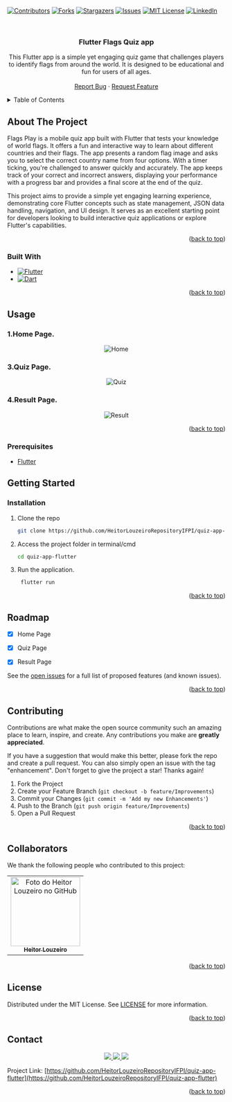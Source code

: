<!-- Improved compatibility of back to top link: See: https://github.com/othneildrew/Best-README-Template/pull/73 -->
<a name="top"></a>
<!--
*** Thanks for checking out the Best-README-Template. If you have a suggestion
*** that would make this better, please fork the repo and create a pull request
*** or simply open an issue with the tag "enhancement".
*** Don't forget to give the project a star!
*** Thanks again! Now go create something AMAZING! :D
-->



<!-- PROJECT SHIELDS -->
<!--
*** I'm using markdown "reference style" links for readability.
*** Reference links are enclosed in brackets [ ] instead of parentheses ( ).
*** See the bottom of this document for the declaration of the reference variables
*** for contributors-url, forks-url, etc. This is an optional, concise syntax you may use.
*** https://www.markdownguide.org/basic-syntax/#reference-style-links
-->
[![Contributors][contributors-shield]][contributors-url]
[![Forks][forks-shield]][forks-url]
[![Stargazers][stars-shield]][stars-url]
[![Issues][issues-shield]][issues-url]
[![MIT License][license-shield]][license-url]
[![LinkedIn][linkedin-shield]][linkedin-url]



<!-- PROJECT LOGO -->
<br/>
<h3 align="center">Flutter Flags Quiz app</h3>

  <p align="center">
    This Flutter app is a simple yet engaging quiz game that challenges players to identify flags from around the world. It is designed to be educational and fun for users of all ages.
    <br/>
    <br />
    <a href="https://github.com/HeitorLouzeiroRepositoryIFPI/quiz-app-flutter/issues">Report Bug</a>
    ·
    <a href="https://github.com/HeitorLouzeiroRepositoryIFPI/quiz-app-flutter/issues">Request Feature</a>
  </p>
</div>



<!-- TABLE OF CONTENTS -->
<details>
  <summary>Table of Contents</summary>
  <ol>
    <li>
      <a href="#about-the-project">About The Project</a>
      <ul>
        <li><a href="#built-with">Built With</a></li>
      </ul>
    </li>
    <li><a href="#usage">Usage</a></li>
    <li>
      <a href="#getting-started">Getting Started</a>
      <ul>
        <li><a href="#prerequisites">Prerequisites</a></li>
        <li><a href="#installation">Installation</a></li>
      </ul>
    </li>
    <li><a href="#roadmap">Roadmap</a></li>
    <li><a href="#contributing">Contributing</a></li>
    <li><a href="#collaborators">Collaborators</a></li>
    <li><a href="#license">License</a></li>
    <li><a href="#contact">Contact</a></li>
    <li><a href="#acknowledgments">Acknowledgments</a></li>
  </ol>
</details>



<!-- ABOUT THE PROJECT -->
## About The Project

Flags Play is a mobile quiz app built with Flutter that tests your knowledge of world flags. It offers a fun and interactive way to learn about different countries and their flags. The app presents a random flag image and asks you to select the correct country name from four options. With a timer ticking, you're challenged to answer quickly and accurately. The app keeps track of your correct and incorrect answers, displaying your performance with a progress bar and provides a final score at the end of the quiz.

This project aims to provide a simple yet engaging learning experience, demonstrating core Flutter concepts such as state management, JSON data handling, navigation, and UI design. It serves as an excellent starting point for developers looking to build interactive quiz applications or explore Flutter's capabilities.

<p align="right">(<a href="#top">back to top</a>)</p>



### Built With
* [![Flutter][Flutter]][Flutter-url]
* [![Dart][Dart]][Dart-url]

<p align="right">(<a href="#top">back to top</a>)</p>

<!-- USAGE EXAMPLES -->
## Usage

  ### 1.Home Page. 
<p align="center">
    <img src="readme/src/images/home.png" alt="Home">
    <br/>
</p>

  ### 3.Quiz Page. 
<p align="center">
    <img src="readme/src/images/quiz.png" alt="Quiz">
    <br/>
</p>

  ### 4.Result Page.
<p align="center">
    <img src="readme/src/images/result.png" alt="Result">
    <br/>
</p>

</p>
<p align="right">(<a href="#top">back to top</a>)</p>

### Prerequisites

* [Flutter](https://flutter.dev/)

<!-- GETTING STARTED -->
## Getting Started
### Installation

1. Clone the repo
   ```sh
   git clone https://github.com/HeitorLouzeiroRepositoryIFPI/quiz-app-flutter.git
   ```
2. Access the project folder in terminal/cmd
   ```sh
   cd quiz-app-flutter
   ```
    
3. Run the application.
    ```sh
     flutter run
    ```  

<p align="right">(<a href="#top">back to top</a>)</p>






<!-- ROADMAP -->
## Roadmap

- [x] Home Page
- [x] Quiz Page
- [x] Result Page



See the [open issues](https://github.com/HeitorLouzeiroRepositoryIFPI/quiz-app-flutter/issues) for a full list of proposed features (and known issues).

<p align="right">(<a href="#top">back to top</a>)</p>

<!-- CONTRIBUTING -->
## Contributing

Contributions are what make the open source community such an amazing place to learn, inspire, and create. Any contributions you make are **greatly appreciated**.

If you have a suggestion that would make this better, please fork the repo and create a pull request. You can also simply open an issue with the tag "enhancement".
Don't forget to give the project a star! Thanks again!

1. Fork the Project
2. Create your Feature Branch (`git checkout -b feature/Improvements`)
3. Commit your Changes (`git commit -m 'Add my new Enhancements'`)
4. Push to the Branch (`git push origin feature/Improvements`)
5. Open a Pull Request

<p align="right">(<a href="#top">back to top</a>)</p>

## Collaborators

We thank the following people who contributed to this project:

<table>
  <tr>
    <td align="center">
      <a href="#">
        <img src="https://avatars.githubusercontent.com/u/42551436?s=400&u=608a3a665aa424e0d6d59b01fa634650979b72ad&v=4" width="160px;" alt="Foto do Heitor Louzeiro no GitHub"/><br>
        <sub>
          <b>Heitor Louzeiro</b>
        </sub>
      </a>
    </td>
  </tr>
</table>

<p align="right">(<a href="#top">back to top</a>)</p>



<!-- LICENSE -->
## License

Distributed under the MIT License. See [LICENSE](license) for more information.

<p align="right">(<a href="#top">back to top</a>)</p>



<!-- CONTACT -->
## Contact

<div align='center'>  
  <a href="https://www.instagram.com/HeitorLouzeiroRepositoryIFPI/" target="_blank">
    <img src="https://img.shields.io/badge/-Instagram-%23E4405F?style=for-the-badge&logo=instagram&logoColor=white" target="_blank">
  </a> 
  <a href = "mailto:HeitorLouzeiroRepositoryIFPIdev@gmail.com">
    <img src="https://img.shields.io/badge/-Gmail-%23333?style=for-the-badge&logo=gmail&logoColor=white" target="_blank">    
  </a>
  <a href="https://www.linkedin.com/in/heitor-louzeiro/" target="_blank">
    <img src="https://img.shields.io/badge/-LinkedIn-%230077B5?style=for-the-badge&logo=linkedin&logoColor=white" target="_blank">
  </a> 
</div>

Project Link: [https://github.com/HeitorLouzeiroRepositoryIFPI/quiz-app-flutter](https://github.com/HeitorLouzeiroRepositoryIFPI/quiz-app-flutter)

<p align="right">(<a href="#top">back to top</a>)</p>


<!-- MARKDOWN LINKS & IMAGES -->
<!-- https://www.markdownguide.org/basic-syntax/#reference-style-links -->
[contributors-shield]: https://img.shields.io/github/contributors/HeitorLouzeiroRepositoryIFPI/quiz-app-flutter.svg?style=for-the-badge
[contributors-url]: https://github.com/HeitorLouzeiroRepositoryIFPI/quiz-app-flutter/graphs/contributors
[forks-shield]: https://img.shields.io/github/forks/HeitorLouzeiroRepositoryIFPI/quiz-app-flutter.svg?style=for-the-badge
[forks-url]: https://github.com/HeitorLouzeiroRepositoryIFPI/quiz-app-flutter/network/members
[stars-shield]: https://img.shields.io/github/stars/HeitorLouzeiroRepositoryIFPI/quiz-app-flutter.svg?style=for-the-badge
[stars-url]: https://github.com/HeitorLouzeiroRepositoryIFPI/quiz-app-flutter/stargazers
[issues-shield]: https://img.shields.io/github/issues/HeitorLouzeiroRepositoryIFPI/quiz-app-flutter.svg?style=for-the-badge
[issues-url]: https://github.com/HeitorLouzeiroRepositoryIFPI/quiz-app-flutter/issues
[license-shield]: https://img.shields.io/github/license/HeitorLouzeiroRepositoryIFPI/quiz-app-flutter.svg?style=for-the-badge
[license-url]: https://github.com/HeitorLouzeiroRepositoryIFPI/quiz-app-flutter/blob/master/license
[linkedin-shield]: https://img.shields.io/badge/-LinkedIn-black.svg?style=for-the-badge&logo=linkedin&colorB=555
[linkedin-url]: https://linkedin.com/in/heitor-louzeiro

[Flutter]: https://img.shields.io/badge/Flutter-%2302569B.svg?style=for-the-badge&logo=Flutter&logoColor=white
[Flutter-url]: https://flutter.dev/

[Dart]: https://img.shields.io/badge/dart-%230175C2.svg?style=for-the-badge&logo=dart&logoColor=white
[Dart-url]: https://dart.dev/
